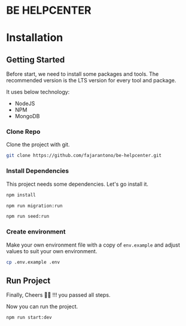 # BE HELPCENTER

# Installation

## Getting Started

Before start, we need to install some packages and tools.
The recommended version is the LTS version for every tool and package.

It uses below technology:

- NodeJS
- NPM
- MongoDB

### Clone Repo

Clone the project with git.

```bash
git clone https://github.com/fajarantono/be-helpcenter.git
```

### Install Dependencies

This project needs some dependencies. Let's go install it.

```bash
npm install

npm run migration:run

npm run seed:run
```

### Create environment

Make your own environment file with a copy of `env.example` and adjust values to suit your own environment.

```bash
cp .env.example .env
```


## Run Project

Finally, Cheers 🍻🍻 !!! you passed all steps.

Now you can run the project.

```bash
npm run start:dev
```
